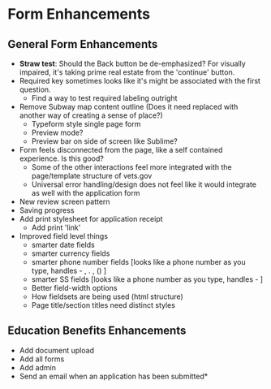 # Form Enhancements

## General Form Enhancements

- **Straw test**: Should the Back button be de-emphasized? For visually impaired, it's taking prime real estate from the 'continue' button.
- Required key sometimes looks like it's might be associated with the first question.
  - Find a way to test required labeling outright
- Remove Subway map content outline (Does it need replaced with another way of creating a sense of place?)
  - Typeform style single page form
  - Preview mode?
  - Preview bar on side of screen like Sublime?
- Form feels disconnected from the page, like a self contained experience. Is this good?
  - Some of the other interactions feel more integrated with the page/template structure of vets.gov
  - Universal error handling/design does not feel like it would integrate as well with the application form
- New review screen pattern
- Saving progress
- Add print stylesheet for application receipt
  - Add print 'link'
- Improved field level things
  - smarter date fields
  - smarter currency fields
  - smarter phone number fields [looks like a phone number as you type, handles - , . , () ]
  - smarter SS fields  [looks like a phone number as you type, handles - ]
  - Better field-width options
  - How fieldsets are being used (html structure)
  - Page title/section titles need distinct styles

## Education Benefits Enhancements

- Add document upload
- Add all forms
- Add admin
- Send an email when an application has been submitted*
